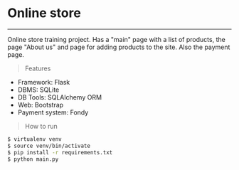 # Online store
___
Online store training project. Has a "main" page with a list of products, the page "About us" and page for adding products to the site. Also the payment page.
> Features
- Framework: Flask
- DBMS: SQLite
- DB Tools: SQLAlchemy ORM
- Web: Bootstrap
- Payment system: Fondy
> How to run
```bash  
$ virtualenv venv  
$ source venv/bin/activate  
$ pip install -r requirements.txt
$ python main.py  
``` 

